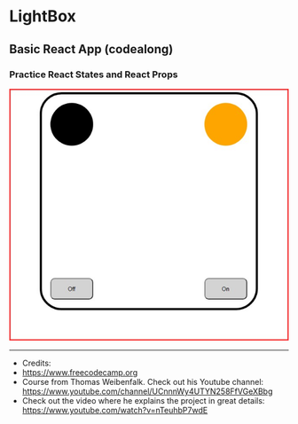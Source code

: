 # LightBox
## Basic React App (codealong)
### Practice **React States** and **React Props**

![app_snapshot](./reactLightBox.jpg)


---

- Credits: 
- https://www.freecodecamp.org 
- Course from Thomas Weibenfalk. Check out his Youtube channel: https://www.youtube.com/channel/UCnnnWy4UTYN258FfVGeXBbg
- Check out the video where he explains the project in great details: https://www.youtube.com/watch?v=nTeuhbP7wdE

